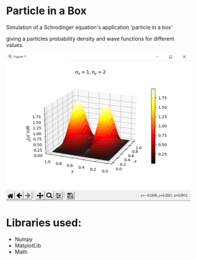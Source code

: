 # Particle in a Box
Simulation of a Schrodinger equation's application 'particle in a box'

giving a particles probability density and wave functions for different values.

<img src="img/2D_2.png" style="width: 500px; height: 400px;">

# Libraries used: 
- Numpy
- MatplotLib
- Math
